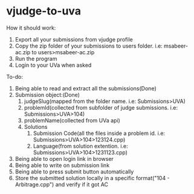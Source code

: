 # vjudge-to-uva

How it should work:
1. Export all your submissions from vjudge profile
2. Copy the zip folder of your submissions to users folder. i.e: msabeer-ac.zip to users>msabeer-ac.zip
3. Run the program
4. Login to your UVa when asked

To-do:
1. Being able to read and extract all the submissions(Done)
2. Submission object:(Done)
    1. judgeSlug(mapped from the folder name. i.e: Submissions>UVA)
    2. problemId(collected from subfolder of judge submissions. i.e: Submissions>UVA>104)
    3. problemName(collected from UVa api)
    4. Solutions
        1. Submission Code(all the files inside a problem id. i.e: Submissions>UVA>104>123124.cpp)
        2. Language(from solution extention. i.e: Submissions>UVA>104>1231123.cpp)
3. Being able to open login link in browser
4. Being able to write on submission link
5. Being able to press submit button automatically
6. Store the submitted solution locally in a specific format("104 - Arbitrage.cpp") and verify if it got AC